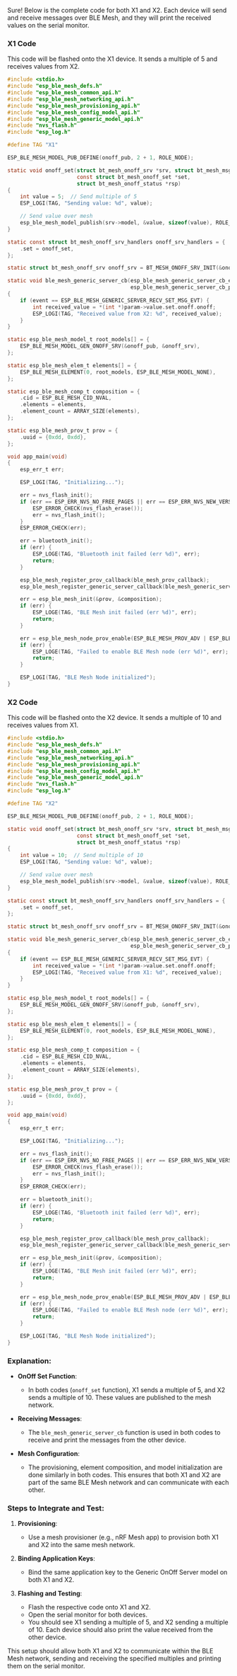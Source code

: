 Sure! Below is the complete code for both X1 and X2. Each device will send and receive messages over BLE Mesh, and they will print the received values on the serial monitor.

### **X1 Code**

This code will be flashed onto the X1 device. It sends a multiple of 5 and receives values from X2.

```c
#include <stdio.h>
#include "esp_ble_mesh_defs.h"
#include "esp_ble_mesh_common_api.h"
#include "esp_ble_mesh_networking_api.h"
#include "esp_ble_mesh_provisioning_api.h"
#include "esp_ble_mesh_config_model_api.h"
#include "esp_ble_mesh_generic_model_api.h"
#include "nvs_flash.h"
#include "esp_log.h"

#define TAG "X1"

ESP_BLE_MESH_MODEL_PUB_DEFINE(onoff_pub, 2 + 1, ROLE_NODE);

static void onoff_set(struct bt_mesh_onoff_srv *srv, struct bt_mesh_msg_ctx *ctx,
                      const struct bt_mesh_onoff_set *set,
                      struct bt_mesh_onoff_status *rsp)
{
    int value = 5;  // Send multiple of 5
    ESP_LOGI(TAG, "Sending value: %d", value);

    // Send value over mesh
    esp_ble_mesh_model_publish(srv->model, &value, sizeof(value), ROLE_NODE);
}

static const struct bt_mesh_onoff_srv_handlers onoff_srv_handlers = {
    .set = onoff_set,
};

static struct bt_mesh_onoff_srv onoff_srv = BT_MESH_ONOFF_SRV_INIT(&onoff_srv_handlers);

static void ble_mesh_generic_server_cb(esp_ble_mesh_generic_server_cb_event_t event,
                                       esp_ble_mesh_generic_server_cb_param_t *param)
{
    if (event == ESP_BLE_MESH_GENERIC_SERVER_RECV_SET_MSG_EVT) {
        int received_value = *(int *)param->value.set.onoff.onoff;
        ESP_LOGI(TAG, "Received value from X2: %d", received_value);
    }
}

static esp_ble_mesh_model_t root_models[] = {
    ESP_BLE_MESH_MODEL_GEN_ONOFF_SRV(&onoff_pub, &onoff_srv),
};

static esp_ble_mesh_elem_t elements[] = {
    ESP_BLE_MESH_ELEMENT(0, root_models, ESP_BLE_MESH_MODEL_NONE),
};

static esp_ble_mesh_comp_t composition = {
    .cid = ESP_BLE_MESH_CID_NVAL,
    .elements = elements,
    .element_count = ARRAY_SIZE(elements),
};

static esp_ble_mesh_prov_t prov = {
    .uuid = {0xdd, 0xdd},
};

void app_main(void)
{
    esp_err_t err;

    ESP_LOGI(TAG, "Initializing...");

    err = nvs_flash_init();
    if (err == ESP_ERR_NVS_NO_FREE_PAGES || err == ESP_ERR_NVS_NEW_VERSION_FOUND) {
        ESP_ERROR_CHECK(nvs_flash_erase());
        err = nvs_flash_init();
    }
    ESP_ERROR_CHECK(err);

    err = bluetooth_init();
    if (err) {
        ESP_LOGE(TAG, "Bluetooth init failed (err %d)", err);
        return;
    }

    esp_ble_mesh_register_prov_callback(ble_mesh_prov_callback);
    esp_ble_mesh_register_generic_server_callback(ble_mesh_generic_server_cb);

    err = esp_ble_mesh_init(&prov, &composition);
    if (err) {
        ESP_LOGE(TAG, "BLE Mesh init failed (err %d)", err);
        return;
    }

    err = esp_ble_mesh_node_prov_enable(ESP_BLE_MESH_PROV_ADV | ESP_BLE_MESH_PROV_GATT);
    if (err) {
        ESP_LOGE(TAG, "Failed to enable BLE Mesh node (err %d)", err);
        return;
    }

    ESP_LOGI(TAG, "BLE Mesh Node initialized");
}
```

### **X2 Code**

This code will be flashed onto the X2 device. It sends a multiple of 10 and receives values from X1.

```c
#include <stdio.h>
#include "esp_ble_mesh_defs.h"
#include "esp_ble_mesh_common_api.h"
#include "esp_ble_mesh_networking_api.h"
#include "esp_ble_mesh_provisioning_api.h"
#include "esp_ble_mesh_config_model_api.h"
#include "esp_ble_mesh_generic_model_api.h"
#include "nvs_flash.h"
#include "esp_log.h"

#define TAG "X2"

ESP_BLE_MESH_MODEL_PUB_DEFINE(onoff_pub, 2 + 1, ROLE_NODE);

static void onoff_set(struct bt_mesh_onoff_srv *srv, struct bt_mesh_msg_ctx *ctx,
                      const struct bt_mesh_onoff_set *set,
                      struct bt_mesh_onoff_status *rsp)
{
    int value = 10;  // Send multiple of 10
    ESP_LOGI(TAG, "Sending value: %d", value);

    // Send value over mesh
    esp_ble_mesh_model_publish(srv->model, &value, sizeof(value), ROLE_NODE);
}

static const struct bt_mesh_onoff_srv_handlers onoff_srv_handlers = {
    .set = onoff_set,
};

static struct bt_mesh_onoff_srv onoff_srv = BT_MESH_ONOFF_SRV_INIT(&onoff_srv_handlers);

static void ble_mesh_generic_server_cb(esp_ble_mesh_generic_server_cb_event_t event,
                                       esp_ble_mesh_generic_server_cb_param_t *param)
{
    if (event == ESP_BLE_MESH_GENERIC_SERVER_RECV_SET_MSG_EVT) {
        int received_value = *(int *)param->value.set.onoff.onoff;
        ESP_LOGI(TAG, "Received value from X1: %d", received_value);
    }
}

static esp_ble_mesh_model_t root_models[] = {
    ESP_BLE_MESH_MODEL_GEN_ONOFF_SRV(&onoff_pub, &onoff_srv),
};

static esp_ble_mesh_elem_t elements[] = {
    ESP_BLE_MESH_ELEMENT(0, root_models, ESP_BLE_MESH_MODEL_NONE),
};

static esp_ble_mesh_comp_t composition = {
    .cid = ESP_BLE_MESH_CID_NVAL,
    .elements = elements,
    .element_count = ARRAY_SIZE(elements),
};

static esp_ble_mesh_prov_t prov = {
    .uuid = {0xdd, 0xdd},
};

void app_main(void)
{
    esp_err_t err;

    ESP_LOGI(TAG, "Initializing...");

    err = nvs_flash_init();
    if (err == ESP_ERR_NVS_NO_FREE_PAGES || err == ESP_ERR_NVS_NEW_VERSION_FOUND) {
        ESP_ERROR_CHECK(nvs_flash_erase());
        err = nvs_flash_init();
    }
    ESP_ERROR_CHECK(err);

    err = bluetooth_init();
    if (err) {
        ESP_LOGE(TAG, "Bluetooth init failed (err %d)", err);
        return;
    }

    esp_ble_mesh_register_prov_callback(ble_mesh_prov_callback);
    esp_ble_mesh_register_generic_server_callback(ble_mesh_generic_server_cb);

    err = esp_ble_mesh_init(&prov, &composition);
    if (err) {
        ESP_LOGE(TAG, "BLE Mesh init failed (err %d)", err);
        return;
    }

    err = esp_ble_mesh_node_prov_enable(ESP_BLE_MESH_PROV_ADV | ESP_BLE_MESH_PROV_GATT);
    if (err) {
        ESP_LOGE(TAG, "Failed to enable BLE Mesh node (err %d)", err);
        return;
    }

    ESP_LOGI(TAG, "BLE Mesh Node initialized");
}
```

### **Explanation:**

- **OnOff Set Function**: 
  - In both codes (`onoff_set` function), X1 sends a multiple of 5, and X2 sends a multiple of 10. These values are published to the mesh network.
  
- **Receiving Messages**:
  - The `ble_mesh_generic_server_cb` function is used in both codes to receive and print the messages from the other device.

- **Mesh Configuration**:
  - The provisioning, element composition, and model initialization are done similarly in both codes. This ensures that both X1 and X2 are part of the same BLE Mesh network and can communicate with each other.

### **Steps to Integrate and Test**:

1. **Provisioning**:
   - Use a mesh provisioner (e.g., nRF Mesh app) to provision both X1 and X2 into the same mesh network.

2. **Binding Application Keys**:
   - Bind the same application key to the Generic OnOff Server model on both X1 and X2.

3. **Flashing and Testing**:
   - Flash the respective code onto X1 and X2.
   - Open the serial monitor for both devices.
   - You should see X1 sending a multiple of 5, and X2 sending a multiple of 10. Each device should also print the value received from the other device.

This setup should allow both X1 and X2 to communicate within the BLE Mesh network, sending and receiving the specified multiples and printing them on the serial monitor.
